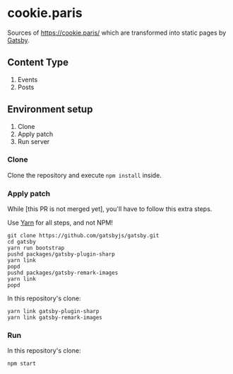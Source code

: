 # cookie.paris

Sources of https://cookie.paris/ which are transformed into static pages by [Gatsby](https://www.gatsbyjs.org/).

## Content Type

1. Events
1. Posts

## Environment setup

1. Clone
1. Apply patch
1. Run server

### Clone

Clone the repository and execute `npm install` inside.

### Apply patch

While [this PR is not merged yet], you'll have to follow this extra steps.

Use [Yarn](https://yarnpkg.com/en/docs/install) for all steps, and not NPM!

    git clone https://github.com/gatsbyjs/gatsby.git
    cd gatsby
    yarn run bootstrap
    pushd packages/gatsby-plugin-sharp
    yarn link
    popd
    pushd packages/gatsby-remark-images
    yarn link
    popd

In this repository's clone:

    yarn link gatsby-plugin-sharp
    yarn link gatsby-remark-images

### Run

In this repository's clone:

    npm start
